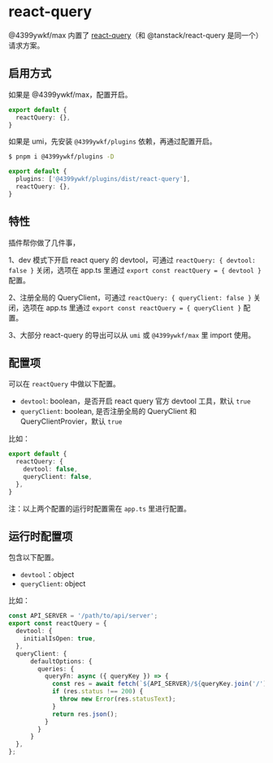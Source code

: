 # react-query

@4399ywkf/max 内置了 [react-query](https://tanstack.com/query/)（和 @tanstack/react-query 是同一个）请求方案。

## 启用方式

如果是 @4399ywkf/max，配置开启。

```ts
export default {
  reactQuery: {},
}
```

如果是 umi，先安装 `@4399ywkf/plugins` 依赖，再通过配置开启。

```bash
$ pnpm i @4399ywkf/plugins -D
```

```ts
export default {
  plugins: ['@4399ywkf/plugins/dist/react-query'],
  reactQuery: {},
}
```

## 特性

插件帮你做了几件事，

1、dev 模式下开启 react query 的 devtool，可通过 `reactQuery: { devtool: false }` 关闭，选项在 app.ts 里通过 `export const reactQuery = { devtool }` 配置。

2、注册全局的 QueryClient，可通过 `reactQuery: { queryClient: false }` 关闭，选项在 app.ts 里通过 `export const reactQuery = { queryClient }` 配置。

3、大部分 react-query 的导出可以从 `umi` 或 `@4399ywkf/max` 里 import 使用。

## 配置项

可以在 `reactQuery` 中做以下配置。

- `devtool`: boolean，是否开启 react query 官方 devtool 工具，默认 `true`
- `queryClient`: boolean, 是否注册全局的 QueryClient 和 QueryClientProvier，默认 `true`

比如：

```ts
export default {
  reactQuery: {
    devtool: false,
    queryClient: false,
  },
}
```

注：以上两个配置的运行时配置需在 `app.ts` 里进行配置。

## 运行时配置项

包含以下配置。

- `devtool`：object
- `queryClient`: object

比如：

```ts
const API_SERVER = '/path/to/api/server';
export const reactQuery = {
  devtool: { 
    initialIsOpen: true,
  },
  queryClient: {
	  defaultOptions: {
	    queries: {
	      queryFn: async ({ queryKey }) => {
	        const res = await fetch(`${API_SERVER}/${queryKey.join('/')}`);
	        if (res.status !== 200) {
	          throw new Error(res.statusText);
	        }
	        return res.json();
	      }
	    }
	  }
  },
};
```

